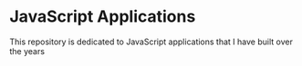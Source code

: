 # JavaScript Applications
This repository is dedicated to JavaScript applications that I have built over the years
